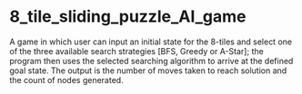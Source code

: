 # 8_tile_sliding_puzzle_AI_game

A game in which user can input an initial state for the 8-tiles and select one of the three available search strategies [BFS, Greedy or A-Star]; the program then uses the selected searching algorithm to arrive at the defined goal state. 
The output is the number of moves taken to reach solution and the count of nodes generated.
